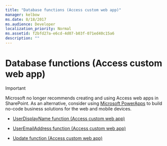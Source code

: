 ```yaml
---
title: "Database functions (Access custom web app)"  
manager: kelbow
ms.date: 8/18/2017
ms.audience: Developer
localization_priority: Normal
ms.assetid: f2bfd27a-e6cd-4d07-b03f-071ed40c15a6
description: ""
---
```


# Database functions (Access custom web app)

> [!IMPORTANT]
> Microsoft no longer recommends creating and using Access web apps in SharePoint. As an alternative, consider using [Microsoft PowerApps](https://powerapps.microsoft.com/en-us/) to build no-code business solutions for the web and mobile devices. 
  

- [UserDisplayName function (Access custom web app)](userdisplayname-function-access-custom-web-app.md)
    
- [UserEmailAddress function (Access custom web app)](useremailaddress-function-access-custom-web-app.md)
    
- [Update function (Access custom web app)](update-function-access-custom-web-app.md)
    

